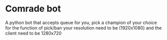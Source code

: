 # Comrade bot
A python bot that accepts queue for you, pick a champion of your choice 
for the function of pick/ban your resolution need to be (1920x1080) and the client need to be 1280x720
